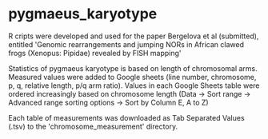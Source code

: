 # pygmaeus_karyotype
R cripts were developed and used for the paper Bergelova et al (submitted), entitled 'Genomic rearrangements and jumping NORs in African clawed frogs (Xenopus: Pipidae) revealed by FISH mapping'

Statistics of pygmaeus karyotype is based on length of chromosomal arms. Measured values were added to Google sheets (line number, chromosome, p, q, relative length, p/q arm ratio). Values in each Google Sheets table were ordered increasingly based on chromosome length (Data -> Sort range -> Advanced range sorting options -> Sort by Column E, A to Z)

Each table of measurements was downloaded as Tab Separated Values (.tsv) to the 'chromosome_measurement' directory.

